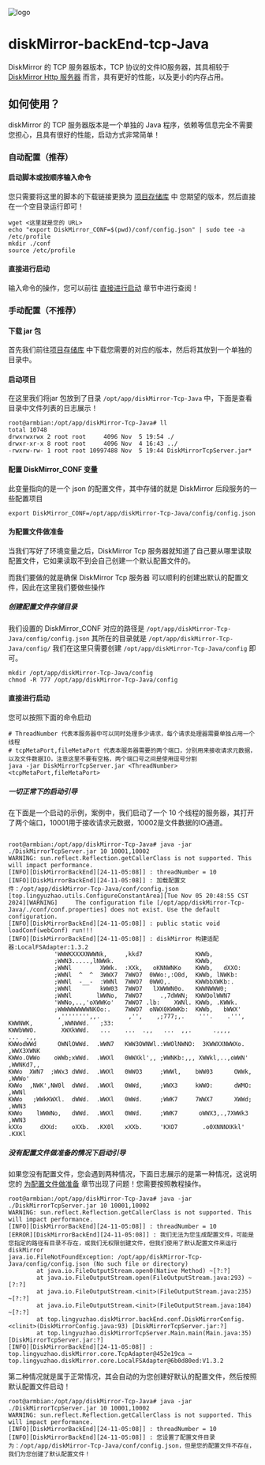 ![logo](https://github.com/user-attachments/assets/0b05e34b-96e3-44ec-8a69-bb9b82059a07)

# diskMirror-backEnd-tcp-Java

DiskMirror 的 TCP 服务器版本，TCP
协议的文件IO服务器，其具相较于[DiskMirror Http 服务器](https://github.com/BeardedManZhao/diskMirror-backEnd-spring-boot.git)
而言，具有更好的性能，以及更小的内存占用。

## 如何使用？

diskMirror 的 TCP 服务器版本是一个单独的 Java 程序，依赖等信息完全不需要您担心，且具有很好的性能，启动方式非常简单！

### 自动配置（推荐）

#### 启动脚本或按顺序输入命令

您只需要将这里的脚本的下载链接更换为 [项目存储库](https://github.com/BeardedManZhao/diskMirror-backEnd-tcp-Java/releases)
中 您期望的版本，然后直接在一个空目录运行即可！

```
wget <这里就是您的 URL>
echo "export DiskMirror_CONF=$(pwd)/conf/config.json" | sudo tee -a /etc/profile
mkdir ./conf
source /etc/profile
```

#### 直接进行启动

输入命令的操作，您可以前往 [直接进行启动](#直接进行启动) 章节中进行查阅！

### 手动配置（不推荐）

#### 下载 jar 包

首先我们前往[项目存储库](https://github.com/BeardedManZhao/diskMirror-backEnd-tcp-Java/releases)
中下载您需要的对应的版本，然后将其放到一个单独的目录中。

#### 启动项目

在这里我们将jar 包放到了目录 `/opt/app/diskMirror-Tcp-Java` 中，下面是查看目录中文件列表的日志展示！

```
root@armbian:/opt/app/diskMirror-Tcp-Java# ll
total 10748
drwxrwxrwx 2 root root     4096 Nov  5 19:54 ./
drwxr-xr-x 8 root root     4096 Nov  4 16:43 ../
-rwxrw-rw- 1 root root 10997488 Nov  5 19:44 DiskMirrorTcpServer.jar*

```

#### 配置 DiskMirror_CONF 变量

此变量指向的是一个 json 的配置文件，其中存储的就是 DiskMirror 后段服务的一些配置项目

```shell
export DiskMirror_CONF=/opt/app/diskMirror-Tcp-Java/config/config.json
```

#### 为配置文件做准备

当我们写好了环境变量之后，DiskMirror Tcp 服务器就知道了自己要从哪里读取配置文件，它如果读取不到会自己创建一个默认配置文件的。

而我们要做的就是确保 DiskMirror Tcp 服务器 可以顺利的创建出默认的配置文件，因此在这里我们要做些操作

##### 创建配置文件存储目录

我们设置的 DiskMirror_CONF 对应的路径是 `/opt/app/diskMirror-Tcp-Java/config/config.json`
其所在的目录就是 `/opt/app/diskMirror-Tcp-Java/config/` 我们在这里只需要创建 `/opt/app/diskMirror-Tcp-Java/config` 即可。

```
mkdir /opt/app/diskMirror-Tcp-Java/config
chmod -R 777 /opt/app/diskMirror-Tcp-Java/config
```

#### 直接进行启动

您可以按照下面的命令启动

```
# ThreadNumber 代表本服务器中可以同时处理多少请求，每个请求处理器需要单独占用一个线程
# tcpMetaPort,fileMetaPort 代表本服务器需要的两个端口，分别用来接收请求元数据，以及文件数据IO，注意这里不要有空格，两个端口号之间是使用逗号分割
java -jar DiskMirrorTcpServer.jar <ThreadNumber> <tcpMetaPort,fileMetaPort>
```

##### 一切正常下的启动引导

在下面是一个启动的示例，案例中，我们启动了一个 10 个线程的服务器，其打开了两个端口，10001用于接收请求元数据，10002是文件数据的IO通道。

```

root@armbian:/opt/app/diskMirror-Tcp-Java# java -jar ./DiskMirrorTcpServer.jar 10 10001,10002
WARNING: sun.reflect.Reflection.getCallerClass is not supported. This will impact performance.
[INFO][DiskMirrorBackEnd][24-11-05:08]] : threadNumber = 10
[INFO][DiskMirrorBackEnd][24-11-05:08]] : 加载配置文件：/opt/app/diskMirror-Tcp-Java/conf/config.json
[top.lingyuzhao.utils.ConfigureConstantArea][Tue Nov 05 20:48:55 CST 2024][WARNING]     The configuration file [/opt/app/diskMirror-Tcp-Java/./conf/conf.properties] does not exist. Use the default configuration.
[INFO][DiskMirrorBackEnd][24-11-05:08]] : public static void loadConf(webConf) run!!!
[INFO][DiskMirrorBackEnd][24-11-05:08]] : diskMirror 构建适配器:LocalFSAdapter:1.3.2
             'WWWKXXXXNWWNk,     ,kkd7               KWWb,                     
             ;WWN3.....,lNWWk.                       KWWb,                     
             ;WWNl        XWWk.  :XXk,   oKNNWNKo    KWWb,   dXXO:             
             ;WWNl  ^  ^  3WWX7  7WWO7  0WWo:,:O0d,  KWWb, lNWKb:              
             ;WWNl  -__-  :WWNl  7WWO7  0WWO,.       KWWbbXWKb:.               
             ;WWNl        kWW03  7WWO7   lXWWWN0o.   KWWNWWW0;                 
             ;WWNl       lWWNo,  7WWO7     .,7dWWN;  KWWOolWWN7                
             'WWNo,..,'oXWWKo'   7WWO7 .lb:    XWNl. KWWb, .KWWk.              
             ;WWWWWWWWWNKOo:.    7WWO7  oNWX0KWWKb:  KWWb,   bWWX'             
              ,'''''''',,.        ,'',    ,;777;,.    '''.    .''',            
KWWNWK,        ,WWNWWd.   ;33:                                                 
KWWbWWO.       XWXkWWd.   ...    ...  .,,   ...  ,,.      .,,,,        ...  .,,
KWWodWWd      OWNlOWWd.  .WWN7   KWW3OWNWl.:WWOlNWNO:  3KWWXXNWWXo.   ,WWX3XWNK
KWWo.OWWo    oWWb;xWWd.  .WWXl   0WWXkl',, ;WWNKb:,,, XWWkl,..,oWWN'  ,WWNKd7,,
KWWo  XWN7  ;WWx3 dWWd.  .WWXl   0WWO3     ;WWWl,    bWW03      OWWk, ,WWWo'   
KWWo  ,NWK',NW0l  dWWd.  .WWXl   0WWd,     ;WWX3     kWWO:      dWMO: ,WWNl    
KWWo   ;WWkKWXl.  dWWd.  .WWXl   0WWd.     ;WWK7     7WWX7      XWWd; ,WWN3    
KWWo    lWWWNo,   dWWd.  .WWXl   0WWd.     ;WWK7      oWWX3,.,7XWWk3  ,WWN3    
kXXo     dXXd:    oXXb.  .KX0l   xXXb.     'KXO7       .o0XNNNXKkl'   .KXKl    

```

##### 没有配置文件做准备的情况下启动引导

如果您没有配置文件，您会遇到两种情况，下面日志展示的是第一种情况，这说明您的 [为配置文件做准备](#为配置文件做准备)
章节出现了问题！您需要按照教程操作。

```
root@armbian:/opt/app/diskMirror-Tcp-Java# java -jar ./DiskMirrorTcpServer.jar 10 10001,10002
WARNING: sun.reflect.Reflection.getCallerClass is not supported. This will impact performance.
[INFO][DiskMirrorBackEnd][24-11-05:08]] : threadNumber = 10
[ERROR][DiskMirrorBackEnd][24-11-05:08]] : 我们无法为您生成配置文件，可能是您指定的路径有目录不存在，或我们无权限创建文件，但我们使用了默认配置文件来运行 diskMirror
java.io.FileNotFoundException: /opt/app/diskMirror-Tcp-Java/config/config.json (No such file or directory)
        at java.io.FileOutputStream.open0(Native Method) ~[?:?]
        at java.io.FileOutputStream.open(FileOutputStream.java:293) ~[?:?]
        at java.io.FileOutputStream.<init>(FileOutputStream.java:235) ~[?:?]
        at java.io.FileOutputStream.<init>(FileOutputStream.java:184) ~[?:?]
        at top.lingyuzhao.diskMirror.backEnd.conf.DiskMirrorConfig.<clinit>(DiskMirrorConfig.java:93) [DiskMirrorTcpServer.jar:?]
        at top.lingyuzhao.diskMirrorTcpServer.Main.main(Main.java:35) [DiskMirrorTcpServer.jar:?]
[INFO][DiskMirrorBackEnd][24-11-05:08]] : top.lingyuzhao.diskMirror.core.TcpAdapter@452e19ca → top.lingyuzhao.diskMirror.core.LocalFSAdapter@6b0d80ed:V1.3.2

```

第二种情况就是属于正常情况，其会自动的为您创建好默认的配置文件，然后按照默认配置文件启动！

```
root@armbian:/opt/app/diskMirror-Tcp-Java# java -jar ./DiskMirrorTcpServer.jar 10 10001,10002
WARNING: sun.reflect.Reflection.getCallerClass is not supported. This will impact performance.
[INFO][DiskMirrorBackEnd][24-11-05:08]] : threadNumber = 10
[INFO][DiskMirrorBackEnd][24-11-05:08]] : 您设置了配置文件目录为：/opt/app/diskMirror-Tcp-Java/conf/config.json，但是您的配置文件不存在，我们为您创建了默认配置文件！
```
